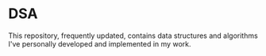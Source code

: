 # DSA
This repository, frequently updated, contains data structures and algorithms I've personally developed and implemented in my work.
